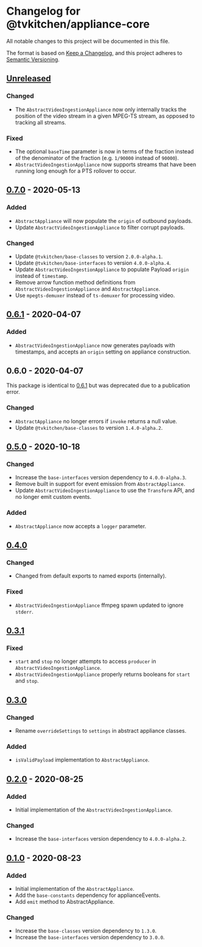 # Changelog for @tvkitchen/appliance-core

All notable changes to this project will be documented in this file.

The format is based on [Keep a Changelog](https://keepachangelog.com/en/1.0.0/),
and this project adheres to [Semantic Versioning](https://semver.org/spec/v2.0.0.html).

## [Unreleased]
### Changed
- The `AbstractVideoIngestionAppliance` now only internally tracks the position of the video stream in a given MPEG-TS stream, as opposed to tracking all streams.

### Fixed
- The optional `baseTime` parameter is now in terms of the fraction instead of the denominator of the fraction (e.g. `1/90000` instead of `90000`).
- `AbstractVideoIngestionAppliance` now supports streams that have been running long enough for a PTS rollover to occur.

## [0.7.0] - 2020-05-13
### Added
- `AbstractAppliance` will now populate the `origin` of outbound payloads.
- Update `AbstractVideoIngestionAppliance` to filter corrupt payloads.

### Changed
- Update `@tvkitchen/base-classes` to version `2.0.0-alpha.1`.
- Update `@tvkitchen/base-interfaces` to version `4.0.0-alpha.4`.
- Update `AbstractVideoIngestionAppliance` to populate Payload `origin` instead of `timestamp`.
- Remove arrow function method definitions from `AbstractVideoIngestionAppliance` and `AbstractAppliance`.
- Use `mpegts-demuxer` instead of `ts-demuxer` for processing video.

## [0.6.1] - 2020-04-07
### Added
- `AbstractVideoIngestionAppliance` now generates payloads with timestamps, and accepts an `origin` setting on appliance construction.

## 0.6.0 - 2020-04-07
This package is identical to [0.6.1] but was deprecated due to a publication error.

### Changed
- `AbstractAppliance` no longer errors if `invoke` returns a null value.
- Update `@tvkitchen/base-classes` to version `1.4.0-alpha.2`.

## [0.5.0] - 2020-10-18
### Changed
- Increase the `base-interfaces` version dependency to `4.0.0-alpha.3`.
- Remove built in support for event emission from `AbstractAppliance`.
- Update `AbstractVideoIngestionAppliance` to use the `Transform` API, and no longer emit custom events.

### Added
- `AbstractAppliance` now accepts a `logger` parameter.

## [0.4.0]
### Changed
- Changed from default exports to named exports (internally).

### Fixed
- `AbstractVideoIngestionAppliance` ffmpeg spawn updated to ignore `stderr`.

## [0.3.1]
### Fixed
- `start` and `stop` no longer attempts to access `producer` in `AbstractVideoIngestionAppliance`.
- `AbstractVideoIngestionAppliance` properly returns booleans for `start` and `stop`.

## [0.3.0]
### Changed
- Rename `overrideSettings` to `settings` in abstract appliance classes.

### Added
- `isValidPayload` implementation to `AbstractAppliance`.

## [0.2.0] - 2020-08-25
### Added
- Initial implementation of the `AbstractVideoIngestionAppliance`.

### Changed
- Increase the `base-interfaces` version dependency to `4.0.0-alpha.2`.
 
## [0.1.0] - 2020-08-23
### Added
- Initial implementation of the `AbstractAppliance`.
- Add the `base-constants` dependency for applianceEvents.
- Add `emit` method to AbstractAppliance.

### Changed
- Increase the `base-classes` version dependency to `1.3.0`.
- Increase the `base-interfaces` version dependency to `3.0.0`.

[Unreleased]: https://github.com/tvkitchen/appliances/compare/@tvkitchen/appliance-video-file-ingestion@0.7.0...HEAD
[0.7.0]: https://github.com/tvkitchen/appliances/releases/tag/@tvkitchen/appliance-core@0.7.0
[0.6.1]: https://github.com/tvkitchen/appliances/releases/tag/@tvkitchen/appliance-core@0.6.1
[0.5.0]: https://github.com/tvkitchen/appliances/releases/tag/@tvkitchen/appliance-core@0.5.0
[0.4.0]: https://github.com/tvkitchen/appliances/releases/tag/@tvkitchen/appliance-core@0.4.0
[0.3.1]: https://github.com/tvkitchen/appliances/releases/tag/@tvkitchen/appliance-core@0.3.1
[0.3.0]: https://github.com/tvkitchen/appliances/releases/tag/@tvkitchen/appliance-core@0.3.0
[0.2.0]: https://github.com/tvkitchen/appliances/releases/tag/@tvkitchen/appliance-core@0.2.0
[0.1.0]: https://github.com/tvkitchen/appliances/releases/tag/@tvkitchen/appliance-core@0.1.0
